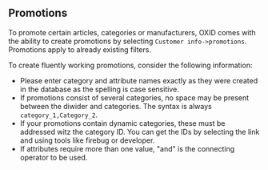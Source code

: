 ## Promotions ##

To promote certain articles, categories or manufacturers, OXID comes with the ability to create promotions by selecting `Customer info->promotions`. Promotions apply to already existing filters.  

To create fluently working promotions, consider the following information:  
- Please enter category and attribute names exactly as they were created in the database as the spelling is case sensitive.  
- If promotions consist of several categories, no space may be present between the diwider and categories. The syntax is always `category_1,Category_2`.  
- If your promotions contain dynamic categories, these must be addressed witz the category ID. You can get the IDs by selecting the link and using tools like firebug or developer.  
- If attributes require more than one value, "and" is the connecting operator to be used.  
